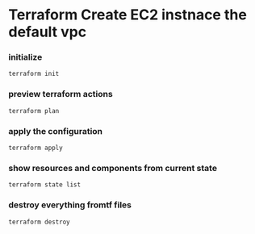 <h1> Terraform Create EC2 instnace the default vpc </h1>

### initialize

    terraform init

### preview terraform actions

    terraform plan
    
### apply the configuration 

    terraform apply

### show resources and components from current state

    terraform state list

### destroy everything fromtf files

    terraform destroy
